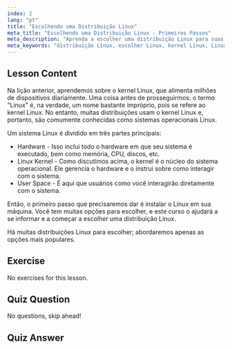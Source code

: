 ```yaml
---
index: 2
lang: "pt"
title: "Escolhendo uma Distribuição Linux"
meta_title: "Escolhendo uma Distribuição Linux - Primeiros Passos"
meta_description: "Aprenda a escolher uma distribuição Linux para suas necessidades. Explore opções populares e entenda o kernel, hardware e espaço do usuário. Comece sua jornada Linux!"
meta_keywords: "distribuição Linux, escolher Linux, kernel Linux, Linux para iniciantes, guia Linux, instalar Linux, tutorial Linux"
---
```


## Lesson Content

Na lição anterior, aprendemos sobre o kernel Linux, que alimenta milhões de dispositivos diariamente. Uma coisa antes de prosseguirmos: o termo "Linux" é, na verdade, um nome bastante impróprio, pois se refere ao kernel Linux. No entanto, muitas distribuições usam o kernel Linux e, portanto, são comumente conhecidas como sistemas operacionais Linux.

Um sistema Linux é dividido em três partes principais:

- Hardware - Isso inclui todo o hardware em que seu sistema é executado, bem como memória, CPU, discos, etc.
- Linux Kernel - Como discutimos acima, o kernel é o núcleo do sistema operacional. Ele gerencia o hardware e o instrui sobre como interagir com o sistema.
- User Space - É aqui que usuários como você interagirão diretamente com o sistema.

Então, o primeiro passo que precisaremos dar é instalar o Linux em sua máquina. Você tem muitas opções para escolher, e este curso o ajudará a se informar e a começar a escolher uma distribuição Linux.

Há muitas distribuições Linux para escolher; abordaremos apenas as opções mais populares.

## Exercise

No exercises for this lesson.

## Quiz Question

No questions, skip ahead!

## Quiz Answer

